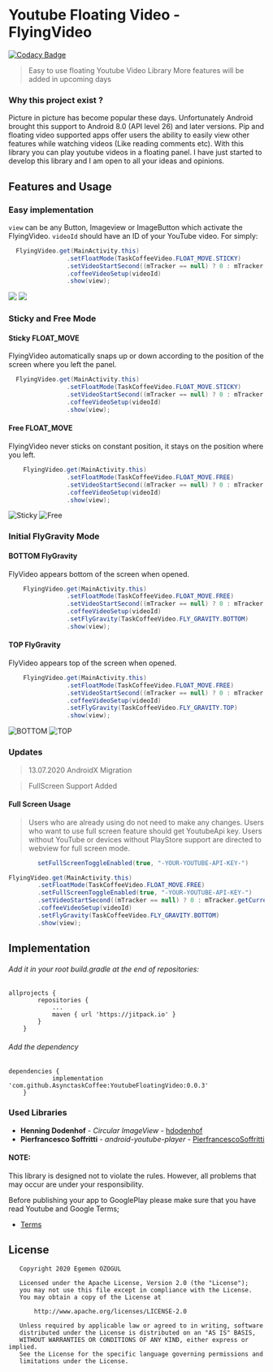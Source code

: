 # Youtube Floating Video - FlyingVideo

[![Codacy Badge](https://api.codacy.com/project/badge/Grade/84183234c74045b8a64bce56e094f269)](https://app.codacy.com/app/AsynctaskCoffee/YoutubeFloatingVideo?utm_source=github.com&utm_medium=referral&utm_content=AsynctaskCoffee/YoutubeFloatingVideo&utm_campaign=Badge_Grade_Dashboard)

> Easy to use floating Youtube Video Library
> More features will be added in upcoming days

### Why this project exist ?
Picture in picture has become popular these days. Unfortunately Android brought this support to Android 8.0 (API level 26) and later versions. Pip and floating video supported apps offer users the ability to easily view other features while watching videos (Like reading comments etc). With this library you can play youtube videos in a floating panel. I have just started to develop this library and I am open to all your ideas and opinions.

## Features and Usage

### Easy implementation 

`view` can be any Button, Imageview or ImageButton which activate the FlyingVideo. `videoId` should have an ID of your YouTube video. For simply:

```java
  FlyingVideo.get(MainActivity.this)
                .setFloatMode(TaskCoffeeVideo.FLOAT_MOVE.STICKY)
                .setVideoStartSecond((mTracker == null) ? 0 : mTracker.getCurrentSecond())
                .coffeeVideoSetup(videoId)
                .show(view);
```
![](previews/untitledx1.gif) ![](previews/untitledx22.gif)


### Sticky and Free Mode

#### Sticky FLOAT_MOVE

FlyingVideo automatically snaps up or down according to the position of the screen where you left the panel.

```java
  FlyingVideo.get(MainActivity.this)
                .setFloatMode(TaskCoffeeVideo.FLOAT_MOVE.STICKY)
                .setVideoStartSecond((mTracker == null) ? 0 : mTracker.getCurrentSecond())
                .coffeeVideoSetup(videoId)
                .show(view);
```


#### Free FLOAT_MOVE

FlyingVideo never sticks on constant position, it stays on the position where you left.

```java
    FlyingVideo.get(MainActivity.this)
                .setFloatMode(TaskCoffeeVideo.FLOAT_MOVE.FREE)
                .setVideoStartSecond((mTracker == null) ? 0 : mTracker.getCurrentSecond())
                .coffeeVideoSetup(videoId)
                .show(view);
```

![Sticky](previews/untitledsticky.gif) ![Free](previews/untitlednosticky.gif)

### Initial FlyGravity Mode

#### BOTTOM FlyGravity


FlyVideo appears bottom of the screen when opened.

```java
    FlyingVideo.get(MainActivity.this)
                .setFloatMode(TaskCoffeeVideo.FLOAT_MOVE.FREE)
                .setVideoStartSecond((mTracker == null) ? 0 : mTracker.getCurrentSecond())
                .coffeeVideoSetup(videoId)
                .setFlyGravity(TaskCoffeeVideo.FLY_GRAVITY.BOTTOM)
                .show(view);
```

#### TOP FlyGravity

FlyVideo appears top of the screen when opened.

```java
    FlyingVideo.get(MainActivity.this)
                .setFloatMode(TaskCoffeeVideo.FLOAT_MOVE.FREE)
                .setVideoStartSecond((mTracker == null) ? 0 : mTracker.getCurrentSecond())
                .coffeeVideoSetup(videoId)
                .setFlyGravity(TaskCoffeeVideo.FLY_GRAVITY.TOP)
                .show(view);
```

![BOTTOM](previews/untitledbottom.gif) ![TOP](previews/untitledtop.gif)


### Updates

> 13.07.2020 AndroidX Migration

> FullScreen Support Added

#### Full Screen Usage

> Users who are already using do not need to make any changes. Users who want to use full screen feature should get YoutubeApi key. Users without YouTube or devices without PlayStore support are directed to webview for full screen mode.

```java
        setFullScreenToggleEnabled(true, "-YOUR-YOUTUBE-API-KEY-")
```

```java
FlyingVideo.get(MainActivity.this)
        .setFloatMode(TaskCoffeeVideo.FLOAT_MOVE.FREE)
        .setFullScreenToggleEnabled(true, "-YOUR-YOUTUBE-API-KEY-")
        .setVideoStartSecond((mTracker == null) ? 0 : mTracker.getCurrentSecond())
        .coffeeVideoSetup(videoId)
        .setFlyGravity(TaskCoffeeVideo.FLY_GRAVITY.BOTTOM)
        .show(view);
```

## Implementation

###### Add it in your root build.gradle at the end of repositories:

```
allprojects {
		repositories {
			...
			maven { url 'https://jitpack.io' }
		}
	}
```

###### Add the dependency

```
dependencies {
	        implementation 'com.github.AsynctaskCoffee:YoutubeFloatingVideo:0.0.3'
	}
```

### Used Libraries

* **Henning Dodenhof** - *Circular ImageView* - [hdodenhof](https://github.com/hdodenhof/CircleImageView)
* **Pierfrancesco Soffritti** - *android-youtube-player* - [PierfrancescoSoffritti](https://github.com/PierfrancescoSoffritti/android-youtube-player)

#### NOTE:

This library is designed not to violate the rules. However, all problems that may occur are under your responsibility.

Before publishing your app to GooglePlay please make sure that you have read Youtube and Google Terms;
* [Terms](https://developers.google.com/youtube/terms/developer-policies)



## License

```
   Copyright 2020 Egemen ÖZOGUL

   Licensed under the Apache License, Version 2.0 (the "License");
   you may not use this file except in compliance with the License.
   You may obtain a copy of the License at

       http://www.apache.org/licenses/LICENSE-2.0

   Unless required by applicable law or agreed to in writing, software
   distributed under the License is distributed on an "AS IS" BASIS,
   WITHOUT WARRANTIES OR CONDITIONS OF ANY KIND, either express or implied.
   See the License for the specific language governing permissions and
   limitations under the License.
```
